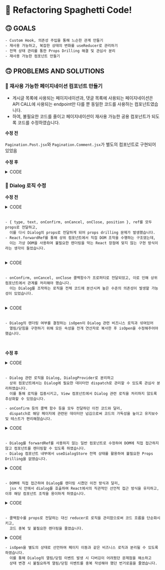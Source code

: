 # 🍝 Refactoring Spaghetti Code!

## 🙃 GOALS

    - Custom Hook, 의존성 주입을 통해 느슨한 관계 만들기
    - 재사용 가능하고, 복잡한 상태의 변화를 useReducer로 관리하기
    - 전역 상태 관리를 통한 Props Drilling 해결 및 관심사 분리
    - 재사용 가능한 컴포넌트 만들기

## 🙃 PROBLEMS AND SOLUTIONS

### 🤖 재사용 가능한 페이지네이션 컴포넌트 만들기

- 게시글 목록에 사용되는 페이지네이션과, 댓글 목록에 사용되는 페이지네이션은 API CALL에 사용되는 endpoint만 다를 뿐 동일한 코드를 사용하는 컴포넌트였습니다.
- 하여, 불필요한 코드를 줄이고 페이지네이션이 재사용 가능한 공용 컴포넌트가 되도록 코드를 수정하였습니다.
  <br/>

**수정 전**
<br/>
<br/>
<code>Pagination.Post.jsx</code>와 <code>Pagination.Comment.jsx</code>가 별도의 컴포넌트로 구현되어 있었음
<br/>
<br/>
**수정 후**
<br/>

<details>
<summary>CODE</summary>
<div markdown="1">

```jsx
// Pagination.jsx
const Pagination = ({ target }) => {

  const fetchCommentPageNation = async () => {
    const response = await axios.get(`/api/${target}`, {
      params: ...
    });
...
}
```

```jsx
// Post.Detail.jsx
<Pagination target={"comments"} />
// Post.List.jsx
<Pagination target={"posts"} />
```

</div>
</details>

### 🤖 Dialog 로직 수정

**수정 전**

<details>
<summary>CODE</summary>
<div markdown="1">

```js
const Dialog = React.forwardRef(
  ({ type, text, onConfirm, onCancel, onClose, position }, ref) => {
    return (
      <S.Wrapper ref={ref} $position={position}>
        <S.CloseButton onClick={onClose}>x</S.CloseButton>
        {text}
        <S.Button onClick={onConfirm}>확인</S.Button>
        {type === DialLogState.CONFIRM && (
          <S.Button onClick={onCancel}>취소</S.Button>
        )}
      </S.Wrapper>
    );
  }
);
```

</div>
</details>

<br/>

    - { type, text, onConfirm, onCancel, onClose, position }, ref를 모두 props로 전달하고,
      이를 다시 Dialog의 props로 전달하게 되어 props drilling 문제가 발생했습니다.
    - React.forwardRef를 통해 상위 컴포넌트에서 직접 DOM 조작을 수행하는 구조였는데,
      이는 가상 DOM을 사용하여 불필요한 렌더링을 막는 React 장점에 맞지 않는 구현 방식이라는 생각이 들었습니다.

<br/>

<details>
<summary>CODE</summary>
<div markdown="1">

```js
const onPressNavigateBlog = () => {
  setDiaLogAttribute({
    type: DialLogState.ALERT,
    text: "정말로 페이지를 이동하겠습니까",
    isOpen: true,
    onConfirm: async () => {
      await setDiaLogAttribute({ isOpen: false });
      window.location.href = "/posts";
    },
  });
};
```

</div>
</details>

<br/>

    - onConfirm, onCancel, onClose 콜백함수가 프로퍼티로 전달되었고, 이로 인해 상위 컴포넌트에서 관계를 처리해야 했습니다.
      이는 Dialog를 조작하는 로직을 전체 코드에 분산시켜 높은 수준의 의존성이 발생할 가능성이 있었습니다.

<br/>

<details>
<summary>CODE</summary>
<div markdown="1">

```js
const DiaLogProvider = ({ children }) => {
  const diaLogRef = useRef();
  const [diaLogAttribute, setDiaLogAttribute] = useState({
    type: DialLogState.ALERT,
    text: "",
    isOpen: false,
    onConfirm: () => {},
    onCancel: () => {},
    position: {
      x: 50,
      y: 10,
    },
  });
```

</div>
</details>

<br/>

    - Dialog의 렌더링 여부를 결정하는 isOpen이 Dialog 관련 비즈니스 로직과 섞여있어
      열림/닫힘을 구현하기 위해 모든 속성을 전개 연산자로 복사한 후 isOpen을 수정해주어야 했습니다.

<br/>

**수정 후**

<details>
<summary>CODE</summary>
<div markdown="1">

```js
const onPressNavigateBlog = () => {
  OpenDialog();
  dispatch({
    type: DialLogState.ALERT,
    payload: {
      text: "정말로 페이지를 이동하겠습니까",
      url: "/posts",
    },
  });
};
```

</div>
</details>

<br/>

    - Dialog 관련 로직을 Dialog, DialogProvider로 분리하고
      상위 컴포넌트에서는 Dialog에 필요한 데이터만 dispatch로 관리할 수 있도록 관심사 분리하였습니다.
      이를 통해 로직을 집중시키고, View 컴포넌트에서 Dialog 관련 로직을 처리하지 않도록 추상화할 수 있었습니다.

    - onConfirm 등의 콜백 함수 등을 모두 전달하던 이전 코드와 달리,
      dispatch로 해당 페이지에 관련된 데이터만 넘김으로써 코드의 가독성을 높이고 유지보수 및 테스트가 편리해졌습니다.

<details>
<summary>CODE</summary>
<div markdown="1">

```js
const Dialog = () => {
  const { state, isOpen, CloseDialog } = useDiaLogStore();
  const { type, text, position, url } = state;

...

  return isOpen ? (
    <S.Wrapper $position={position}>
      <S.CloseButton onClick={() => CloseDialog()}>x</S.CloseButton>
      {text}
      <S.Button onClick={handleConfirm}>확인</S.Button>
      {type === DialLogState.CONFIRM && (
        <S.Button onClick={() => CloseDialog()}>취소</S.Button>
      )}
    </S.Wrapper>
  ) : null;
};
```

</div>
</details>

<br/>

    - Dialog를 forwardRef를 사용하지 않는 일반 컴포넌트로 수정하여 DOM에 직접 접근하지 않고 컴포넌트를 렌더링할 수 있도록 하였습니다.
    - Dialog 컴포넌트 내부에서 useDialogStore 전역 상태를 활용하여 불필요한 Props Drilling을 없앴습니다.

<details>
<summary>CODE</summary>
<div markdown="1">

```js
return(
  ...
  <Dialog />
)
```

</div>
</details>

<br/>

    - DOM에 직접 접근하여 Dialog를 렌더링 시켰던 이전 방식과 달리,
      jsx 식 안에서 dialog를 호출하여 React에서의 직관적인 선언적 접근 방식을 유지하고, 이후 해당 컴포넌트 조작을 용이하게 하였습니다.

<details>
<summary>CODE</summary>
<div markdown="1">

```js

const DiaLogReducer = (state, action) => {
  switch (action.type) {
    case DialLogState.ALERT:
      return { ...state, ...action.payload };
  ...
    default:
      return state;
  }
};

```

</div>
</details>

<br/>

    - 콜백함수를 props로 전달하는 대신 reducer로 로직을 관리함으로써 코드 흐름을 단순화시키고,
      코드 중복 및 불필요한 렌더링을 줄였습니다.

<details>
<summary>CODE</summary>
<div markdown="1">

```js
const initialState = {
  type: "",
  text: "",
  position: { x: 50, y: 10 },
};

const DiaLogProvider = ({ children }) => {
  const [isOpen, setIsOpen] = useState(false);
  const [state, dispatch] = useReducer(DiaLogReducer, initialState);
  ...
  }

```

</div>
</details>

    - isOpen을 별도의 상태로 선언하여 페이지 이동과 같은 비즈니스 로직과 분리될 수 있도록 하였습니다.
      이를 통해 Dialog의 열림/닫힘 이벤트 발생 시 디버깅이 어려웠던 문제점을 해소하고
      상태 변경 시 불필요하게 열림/닫힘 이벤트를 중복 작성해야 했던 번거로움을 줄였습니다.
